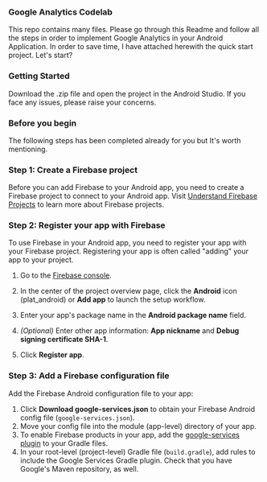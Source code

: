 ### Google Analytics Codelab
This repo contains many files. Please go through this Readme and follow all the steps in order to implement Google Analytics in your Android Application. In order to save time, I have attached herewith the quick start project. Let's start?
### Getting Started
Download the .zip file and open the project in the Android Studio. If you face any issues, please raise your concerns.

### Before you begin
The following steps has been completed already for you but It's worth mentioning.

### **Step 1**: Create a Firebase project
Before you can add Firebase to your Android app, you need to create a Firebase project to connect to your Android app. Visit [Understand Firebase Projects](https://firebase.google.com/docs/projects/learn-more) to learn more about Firebase projects.
### **Step 2**: Register your app with Firebase
To use Firebase in your Android app, you need to register your app with your Firebase project. Registering your app is often called "adding" your app to your project.
1.  Go to the  [Firebase console](https://console.firebase.google.com/).
    
2.  In the center of the project overview page, click the  **Android**  icon (plat_android) or  **Add app**  to launch the setup workflow.
    
3.  Enter your app's package name in the  **Android package name**  field.
4. _(Optional)_ Enter other app information: **App nickname** and **Debug signing certificate SHA-1**.
5. Click **Register app**.

### **Step 3**: Add a Firebase configuration file
Add the Firebase Android configuration file to your app:

1.	Click  **Download google-services.json**  to obtain your Firebase Android config file (`google-services.json`).
2.  Move your config file into the module (app-level) directory of your app.
3. To enable Firebase products in your app, add the [google-services plugin](https://developers.google.com/android/guides/google-services-plugin) to your Gradle files.
4. In your root-level (project-level) Gradle file (`build.gradle`), add rules to include the Google Services Gradle plugin. Check that you have Google's Maven repository, as well.





